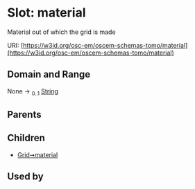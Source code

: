 
# Slot: material

Material out of which the grid is made

URI: [https://w3id.org/osc-em/oscem-schemas-tomo/material](https://w3id.org/osc-em/oscem-schemas-tomo/material)


## Domain and Range

None &#8594;  <sub>0..1</sub> [String](types/String.md)

## Parents


## Children

 *  [Grid➞material](Grid_material.md)

## Used by

